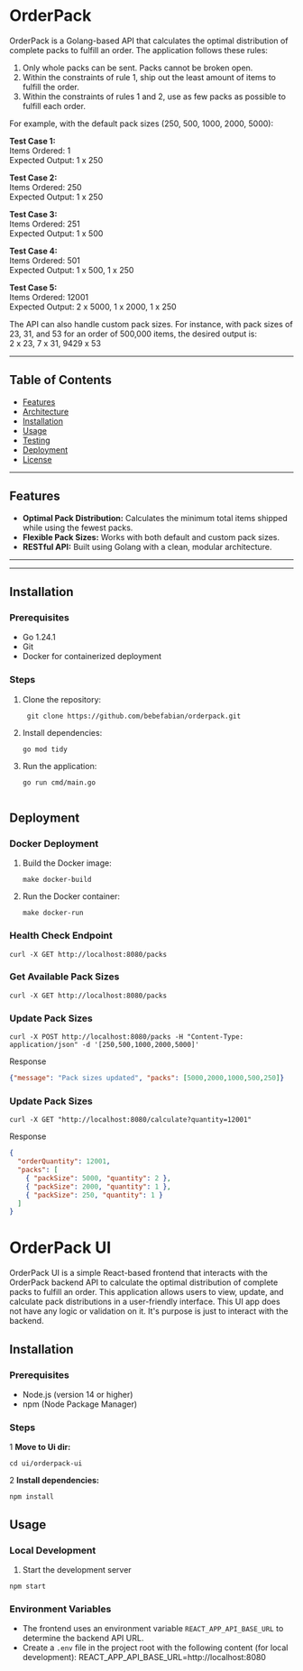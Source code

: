 # OrderPack

OrderPack is a Golang-based API that calculates the optimal distribution of complete packs to fulfill an order. The application follows these rules:

1. Only whole packs can be sent. Packs cannot be broken open.
2. Within the constraints of rule 1, ship out the least amount of items to fulfill the order.
3. Within the constraints of rules 1 and 2, use as few packs as possible to fulfill each order.

For example, with the default pack sizes (250, 500, 1000, 2000, 5000):

**Test Case 1:**  
Items Ordered: 1  
Expected Output: 1 x 250

**Test Case 2:**  
Items Ordered: 250  
Expected Output: 1 x 250

**Test Case 3:**  
Items Ordered: 251  
Expected Output: 1 x 500

**Test Case 4:**  
Items Ordered: 501  
Expected Output: 1 x 500, 1 x 250

**Test Case 5:**  
Items Ordered: 12001  
Expected Output: 2 x 5000, 1 x 2000, 1 x 250

The API can also handle custom pack sizes. For instance, with pack sizes of 23, 31, and 53 for an order of 500,000 items, the desired output is:  
2 x 23, 7 x 31, 9429 x 53

---

## Table of Contents

- [Features](#features)
- [Architecture](#architecture)
- [Installation](#installation)
- [Usage](#usage)
- [Testing](#testing)
- [Deployment](#deployment)
- [License](#license)

---

## Features

- **Optimal Pack Distribution:** Calculates the minimum total items shipped while using the fewest packs.
- **Flexible Pack Sizes:** Works with both default and custom pack sizes.
- **RESTful API:** Built using Golang with a clean, modular architecture.

---


---

## Installation

### Prerequisites

- Go 1.24.1
- Git
- Docker for containerized deployment

### Steps

1. Clone the repository:
   ```
    git clone https://github.com/bebefabian/orderpack.git
      ```
2. Install dependencies:
      ```
   go mod tidy
      ```
3. Run the application:
      ```
    go run cmd/main.go


## Deployment

### Docker Deployment

1. Build the Docker image:
   ```
   make docker-build

2. Run the Docker container:
   ```
   make docker-run

### Health Check Endpoint
```
curl -X GET http://localhost:8080/packs
```
### Get Available Pack Sizes
```
curl -X GET http://localhost:8080/packs

```
### Update Pack Sizes
```
curl -X POST http://localhost:8080/packs -H "Content-Type: application/json" -d '[250,500,1000,2000,5000]'
```
Response
```json
{"message": "Pack sizes updated", "packs": [5000,2000,1000,500,250]}
```
### Update Pack Sizes
```
curl -X GET "http://localhost:8080/calculate?quantity=12001"
```
Response
```json
{
  "orderQuantity": 12001,
  "packs": [
    { "packSize": 5000, "quantity": 2 },
    { "packSize": 2000, "quantity": 1 },
    { "packSize": 250, "quantity": 1 }
  ]
}
```

# OrderPack UI

OrderPack UI is a simple React-based frontend that interacts with the OrderPack backend API to calculate the optimal distribution of complete packs to fulfill an order. This application allows users to view, update, and calculate pack distributions in a user-friendly interface.
This UI app does not have any logic or validation on it. It's purpose is just to interact with the backend.
## Installation

### Prerequisites
- Node.js (version 14 or higher)
- npm (Node Package Manager)
### Steps

1 **Move to Ui dir:**
```
cd ui/orderpack-ui
```

2 **Install dependencies:**
```
npm install
```
## Usage

### Local Development
1. Start the development server
```
npm start
```

### Environment Variables
- The frontend uses an environment variable `REACT_APP_API_BASE_URL` to determine the backend API URL.
- Create a `.env` file in the project root with the following content (for local development):
  REACT_APP_API_BASE_URL=http://localhost:8080